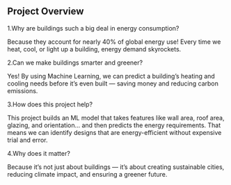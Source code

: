## Project Overview

1.Why are buildings such a big deal in energy consumption?

Because they account for nearly 40% of global energy use! Every time we heat, cool, or light up a building, energy demand skyrockets.

2.Can we make buildings smarter and greener?

Yes! By using Machine Learning, we can predict a building’s heating and cooling needs before it’s even built — saving money and reducing carbon emissions.

3.How does this project help?

This project builds an ML model that takes features like wall area, roof area, glazing, and orientation… and then predicts the energy requirements. That means we can identify designs that are energy-efficient without expensive trial and error.

4.Why does it matter?

Because it’s not just about buildings — it’s about creating sustainable cities, reducing climate impact, and ensuring a greener future.
